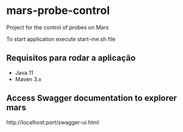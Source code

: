 # mars-probe-control
Project for the control of probes on Mars

To start application execute start-me.sh file

## Requisitos para rodar a aplicação

- Java 11
- Maven 3.x

## Access Swagger documentation to explorer mars

http://localhost:port/swagger-ui.html
